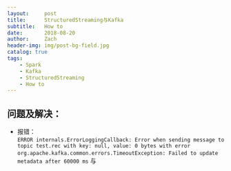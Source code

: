 ```yaml
---
layout:     post
title:      StructuredStreaming与Kafka
subtitle:   How to
date:       2018-08-20
author:     Zach
header-img: img/post-bg-field.jpg
catalog: true
tags:
    - Spark
    - Kafka
    - StructuredStreaming
    - How to
---
```


## 问题及解决：
- 报错：  
```ERROR internals.ErrorLoggingCallback: Error when sending message to topic test.rec with key: null, value: 0 bytes with error```
```org.apache.kafka.common.errors.TimeoutException: Failed to update metadata after 60000 ms```
与

